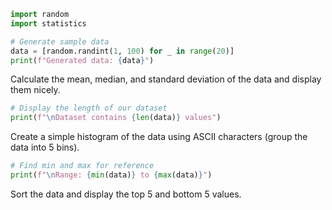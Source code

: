 ```python
import random
import statistics

# Generate sample data
data = [random.randint(1, 100) for _ in range(20)]
print(f"Generated data: {data}")
```

Calculate the mean, median, and standard deviation of the data and display them nicely.

```python
# Display the length of our dataset
print(f"\nDataset contains {len(data)} values")
```

Create a simple histogram of the data using ASCII characters (group the data into 5 bins).

```python
# Find min and max for reference
print(f"\nRange: {min(data)} to {max(data)}")
```

Sort the data and display the top 5 and bottom 5 values.
